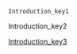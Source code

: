 ```ngMeta
Introduction_key1
```
Introduction_key2

[Introduction_key3](https://www.hackerrank.com/interview/interview-preparation-kit/dictionaries-hashmaps/challenges)
